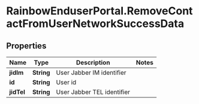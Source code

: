 # RainbowEnduserPortal.RemoveContactFromUserNetworkSuccessData

## Properties

Name | Type | Description | Notes
------------ | ------------- | ------------- | -------------
**jidIm** | **String** | User Jabber IM identifier | 
**id** | **String** | User id | 
**jidTel** | **String** | User Jabber TEL identifier | 


